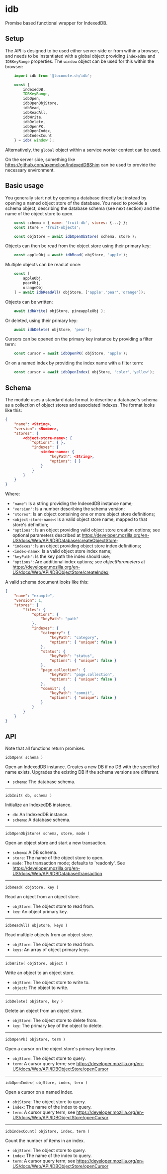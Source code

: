 # idb
Promise based functional wrapper for IndexedDB.

## Setup

The API is designed to be used either server-side or from within a browser,
and needs to be instantiated with a global object providing `indexedDB` and `IDBKeyRange` properties.
The `window` object can be used for this within the browser:

```js
    import idb from '@locomote.sh/idb';

    const {
        indexedDB,
        IDBKeyRange,
        idbOpen,
        idbOpenObjStore,
        idbRead,
        idbReadAll,
        idbWrite,
        idbDelete,
        idbOpenPK,
        idbOpenIndex,
        idbIndexCount
    } = idb( window );
```

Alternatively, the `global` object within a service worker context can be used.

On the server side, something like <https://github.com/axemclion/IndexedDBShim> can be used to provide the necessary environment.

## Basic usage

You generally start not by opening a database directly but instead by opening a named object store of the database.
You need to provide a schema object, describing the database schema (see next section) and the name of the object store to open.

```js
    const schema = { name: 'fruit-db', stores: {...} };
    const store = 'fruit-objects';

    const objStore = await idbOpenObStore( schema, store );
```

Objects can then be read from the object store using their primary key:

```js
    const appleObj = await idbRead( objStore, 'apple');
```

Multiple objects can be read at once:

```js
    const [
        appleObj,
        pearObj,
        orangeObj
    ] = await idbReadAll( objStore, ['apple','pear','orange']);
```

Objects can be written:

```js
    await idbWrite( objStore, pineappleObj );
```

Or deleted, using their primary key:

```js
    await idbDelete( objStore, 'pear');
```

Cursors can be opened on the primary key instance by providing a filter term:

```js
    const cursor = await idbOpenPK( objStore, 'apple');
```

Or on a named index by providing the index name with a filter term:

```js
    const cursor = await idbOpenIndex( objStore, 'color','yellow');
```

## Schema

The module uses a standard data format to describe a database's schema as a collection of object stores and associated indexes.
The format looks like this:

```json
{
    "name": <String>,
    "version": <Number>,
    "stores": {
        <object-store-name>: {
            "options": { },
            "indexes": {
                <index-name>: {
                    "keyPath": <String>,
                    "options": { }
                }
            }
        }
    }
}
```

Where:

* `"name"`: Is a string providing the IndexedDB instance name;
* `"version"`: Is a number describing the schema version;
* `"stores"`: Is an object containing one or more object store definitions;
* `<object-store-name>`: Is a valid object store name, mapped to that store's definition;
* `"options"`: Is an object providing valid object store creation options;
  see optional parameters described at <https://developer.mozilla.org/en-US/docs/Web/API/IDBDatabase/createObjectStore>;
* `"indexes"`: Is an object providing object store index definitions;
* `<index-name>`: Is a valid object store index name;
* `"keyPath"`: Is the key path the index should use;
* `"options"`: Are additional index options; see _objectParameters_ at <https://developer.mozilla.org/en-US/docs/Web/API/IDBObjectStore/createIndex>;

A valid schema document looks like this:

```json
{
    "name": "example",
    "version": 1,
    "stores": {
        "files": {
            "options": {
                "keyPath": "path"
            },
            "indexes": {
                "category": {
                    "keyPath": "category",
                    "options": { "unique": false }
                },
                "status": {
                    "keyPath": "status",
                    "options": { "unique": false }
                },
                "page.collection": {
                    "keyPath": "page.collection",
                    "options": { "unique": false }
                },
                "commit": {
                    "keyPath": "commit",
                    "options": { "unique": false }
                }
            }
        }
    }
}
```

## API

Note that all functions return promises.

`idbOpen( schema )`

Open an IndexedDB instance.
Creates a new DB if no DB with the specified name exists.
Upgrades the existing DB if the schema versions are different.

* `schema`: The database schema.

----

`idbInit( db, schema )`

Initialize an IndexedDB instance.

* `db`: An IndexedDB instance.
* `schema`: A database schema.

----

`idbOpenObjStore( schema, store, mode )`

Open an object store and start a new transaction.

* `schema`: A DB schema.
* `store`: The name of the object store to open.
* `mode`: The transaction mode; defaults to 'readonly'. See <https://developer.mozilla.org/en-US/docs/Web/API/IDBDatabase/transaction>

----

`idbRead( objStore, key )`

Read an object from an object store.

* `objStore`: The object store to read from.
* `key`: An object primary key.

----

`idbReadAll( objStore, keys )`

Read multiple objects from an object store.

* `objStore`: The object store to read from.
* `keys`: An array of object primary keys.

----

`idbWrite( objStore, object )`

Write an object to an object store.

* `objStore`: The object store to write to.
* `object`: The object to write.

----

`idbDelete( objStore, key )`

Delete an object from an object store.

* `objStore`: The object store to delete from.
* `key`: The primary key of the object to delete.

----

`idbOpenPk( objStore, term )`

Open a cursor on the object store's primary key index.

* `objStore`: The object store to query.
* `term`: A cursor query term; see <https://developer.mozilla.org/en-US/docs/Web/API/IDBObjectStore/openCursor>

----

`idbOpenIndex( objStore, index, term )`

Open a cursor on a named index.

* `objStore`: The object store to query.
* `index`: The name of the index to query.
* `term`: A cursor query term; see <https://developer.mozilla.org/en-US/docs/Web/API/IDBObjectStore/openCursor>

----
`idbIndexCount( objStore, index, term )`

Count the number of items in an index.

* `objStore`: The object store to query.
* `index`: The name of the index to query.
* `term`: A cursor query term; see <https://developer.mozilla.org/en-US/docs/Web/API/IDBObjectStore/openCursor>

